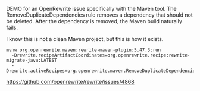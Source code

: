 DEMO for an OpenRewrite issue specifically with the Maven tool. 
The RemoveDuplicateDependencies rule removes a dependency that should not be deleted.
After the dependency is removed, the Maven build naturally fails.

I know this is not a clean Maven project, but this is how it exists.

```
mvnw org.openrewrite.maven:rewrite-maven-plugin:5.47.3:run
  -Drewrite.recipeArtifactCoordinates=org.openrewrite.recipe:rewrite-migrate-java:LATEST
  -Drewrite.activeRecipes=org.openrewrite.maven.RemoveDuplicateDependencies
```
https://github.com/openrewrite/rewrite/issues/4868

